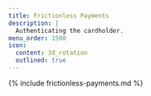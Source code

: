 ```yaml
---
title: Frictionless Payments
description: |
  Authenticating the cardholder.
menu_order: 1500
icon:
  content: 3d_rotation
  outlined: true
---
```


{% include frictionless-payments.md %}

